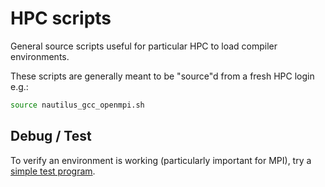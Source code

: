 # HPC scripts

General source scripts useful for particular HPC to load compiler environments.

These scripts are generally meant to be "source"d from a fresh HPC login e.g.:

```sh
source nautilus_gcc_openmpi.sh
```

## Debug / Test

To verify an environment is working (particularly important for MPI), try a 
[simple test program](https://github.com/scivision/fortran-mpi-examples).
